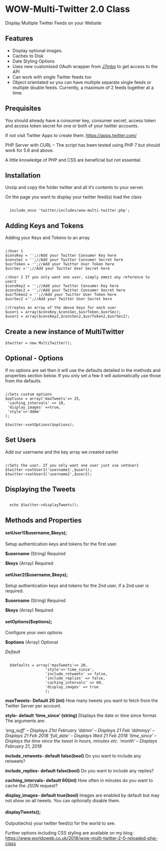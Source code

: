 WOW-Multi-Twitter 2.0 Class
=============

Display Multiple Twitter Feeds on your Website

<h2>Features</h2>
<ul>
  <li>Display optional images.</li>
  <li>Caches to Disk</li>
  <li>Date Styling Options</li>
  <li>Uses new customised OAuth wrapper from <a href="https://github.com/j7mbo/twitter-api-php">J7mbo</a> to get access to the API</li>
  <li>Can work with single Twitter feeds too</li>
  <li>Object orientated so you can have multiple separate single feeds or multiple double feeds. Currently, a maximum of 2 feeds together at a time.</li>
</ul>

<h2>Prequisites</h2>

You should already have a consumer key, consumer secret, access token and access token secret for one or both of your twitter accounts.

If not visit Twitter Apps to create them. https://apps.twitter.com/

PHP Server with CURL – The script has been tested using PHP 7 but should work for 5.6 and above.

A little knowledge of PHP and CSS are beneficial but not essential.


<h2>Installation</h2>
Unzip and copy the folder twitter and all it’s contents to your server.

On the page you want to display your twitter feed(s) load the class

<pre><code>
  include_once 'twitter/includes/wow-multi-twitter.php';
</code></pre>

<h2>Adding Keys and Tokens</h2>

Adding your Keys and Tokens to an array

<pre><code>
//User 1
$consKey = '';//Add your Twitter Consumer Key here
$consSec = '';//Add your Twitter Consumer Secret here
$usrToken = '';//Add your Twitter User Token here
$usrSec ='';//Add your Twitter User Secret here

//User 2 If you only want one user, simply ommit any reference to user2
$consKey2 = '';//Add your Twitter Consumer Key here
$consSec2 = '';//Add your Twitter Consumer Secret here
$usrToken2 = '';//Add your Twitter User Token here
$usrSec2 ='';//Add your Twitter User Secret here

//Creates an array of the above keys for each user
$user1 = array($consKey,$consSec,$usrToken,$usrSec);
$user2 = array($consKey2,$consSec2,$usrToken2,$usrSec2);
</code></pre>

<h2>Create a new instance of MultiTwitter</h2>

<pre><code>$twitter = new MultiTwitter();</code></pre>

<h2>Optional - Options</h2>
If no options are set then it will use the defaults detailed in the methods and properties section below. If you only set a few it will automatically use those from the defaults.

<pre><code>
//Sets custom options
$options = array('maxTweets'=> 25,
 'caching_intervals' => 10,
 'display_images' =>true,
 'style'=>'ddmm'
);

$twitter->setOptions($options);
</code></pre>

<h2>Set Users</h2>
Add our username and the key array we created earlier
<pre><code>
//Sets the user. If you only want one user just use setUser1
$twitter->setUser1('username1',$user1);
$twitter->setUser2('username2',$user2);
</code></pre>

<h2>Displaying the Tweets</h2>
<pre><code>
  echo $twitter->displayTweets();
</code></pre>

<h2>Methods and Properties</h2>

<h4>setUser1($username,$keys);</h4>
Setup authentication keys and tokens for the first user.

**$username**
(String) Required

**$keys**
(Array) Required

<h4>setUser2($username,$keys);</h4>
Setup authentication keys and tokens for the 2nd user, if a 2nd user is required.

**$username**
(String) Required

**$keys**
(Array) Required

<h4>setOptions($options);</h4>
Configure your own options

**$options**
(Array) Optional

*Default*
<pre><code>
  $defaults = array('maxTweets'=> 20,
                  'style'=>'time_since',
                  'include_retweets' => false,
                  'include_replies' => false,
                  'caching_intervals' => 60,
                  'display_images' => true
                  );
</code></pre>
**maxTweets- Default 20 (int)**
How many tweets you want to fetch from the Twitter Server per account.

**style- default ‘time_since’ (string)**
Displays the date or time since format.
The arguments are:

  *‘eng_suff’ – Displays 21st February*
  *‘ddmm’ – Displays 21 Feb*
  *‘ddmmyy’ – Displays 21 Feb 2018*
  *‘full_date’ – Displays Wed 21 Feb 2018*
  *‘time_since’ – Displays the time since the tweet in hours, minutes etc.*
  *‘month’ – Displays February 21, 2018*

**include_retweets- default false(bool)**
Do you want to include any retweets?

**include_replies- default false(bool)**
Do you want to include any replies?

**caching_intervals- default 60(int)**
How often in minutes do you want to cache the JSON request?

**display_images- default true(bool)**
Images are enabled by default but may not show on all tweets. You can optionally disable them.


<h4>displayTweets();</h4>
Output(echo) your twitter feed(s) for the world to see.

Further options including CSS styling are available on my blog:  https://www.worldoweb.co.uk/2018/wow-multi-twitter-2-0-reloaded-php-class

